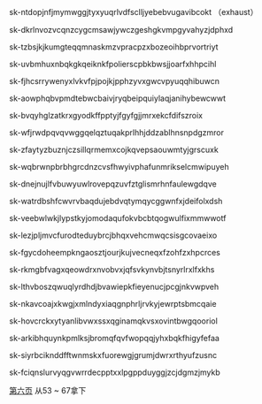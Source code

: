 sk-ntdopjnfjmymwggjtyxyuqrlvdfsclljyebebvugavibcokt （exhaust）

sk-dkrlnvozvcqnzcygcmsawjywczgeshgkvmpgyvahyzjdphxd

sk-tzbsjkjkumgteqqmnaskmzvpracpzxbozeoihbprvortriyt

sk-uvbmhuxnbqkgkqeiknkfpolierscpbkbwsjjoarfxhhpcihl

sk-fjhcsrrywenyxlvkvfpjpojkjpphzyvxgwcvpyuqqhibuwcn

sk-aowphqbvpmdtebwcbaivjryqbeipquiylaqjanihybewcwwt

sk-bvqyhglzatkrxgyodkffpptyjfgyfgjjmrxekcfdifszroix

sk-wfjrwdpqvqvwggqelqztuqakprlhhjddzablhnsnpdgzmror

sk-zfaytyzbuznjczsillqrmemxcojkqvepsaouwmtyjgrscuxk

sk-wqbrwnpbrbhgrcdnzcvsfhwyivphafunmrikselcmwipuyeh

sk-dnejnujlfvbuwyuwlrovepqzuvfztglismrhnfaulewgdqve

sk-watrdbshfcwvrvbaqdujebdvqtymqycggwnfxjdeifolxdsh

sk-veebwlwkjlypstkyjomodaqufokvbcbtqogwulfixmmwwotf

sk-lezjpljmvcfurodteduybrcjbhqxvehcmwqcsisgcovaeixo

sk-fgycdoheempkngaosztjourjkujvecneqxfzohfzxhpcrces

sk-rkmgbfvagxqeowdrxnvobvxjqfsvkynvbjtsnyrlrxlfxkhs

sk-lthvboszqwuqlyrdhdjbvawiepkfieyenucjpcgjnkvwpveh

sk-nkavcoajxkwgjxmlndyxiaqgnphrljrvkyjewrptsbmcqaie

sk-hovcrckxytyanlibvwxssxqginamqkvsxovintbwgqooriol

sk-arkibhquynkpmlksjbromqfqvfwopqqjyhxbqkfhigyfefaa

sk-siyrbciknddfftwnmskxfuorewgjgrumjdwrxrthyufzusnc

sk-fciqnslurvyqgvwrrdecpptxxlpgppduyggjzcjdgmzjmykb

[第六页](https://quackr.io/temporary-numbers/united-kingdom?page=6)
从53 ~ 67拿下

